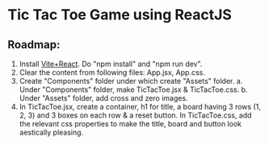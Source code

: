 # Tic Tac Toe Game using ReactJS

## Roadmap:
1. Install [Vite+React](https://vite.dev/guide/). Do "npm install" and "npm run dev".
2. Clear the content from following files: App.jsx, App.css.
3. Create "Components" folder under which create "Assets" folder.
a. Under "Components" folder, make TicTacToe.jsx & TicTacToe.css.
b. Under "Assets" folder, add cross and zero images.
4. In TicTacToe.jsx, create a container, h1 for title, a board having 3 rows (1, 2, 3) and 3 boxes on each row & a reset button. In TicTacToe.css, add the relevant css properties to make the title, board and button look aestically pleasing.
   
   

